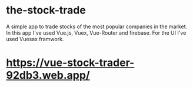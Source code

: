 # the-stock-trade

A simple app to trade stocks of the most popular companies in the market.
In this app I've used Vue.js, Vuex, Vue-Router and firebase.
For the UI I've used Vuesax framwork.


# https://vue-stock-trader-92db3.web.app/
